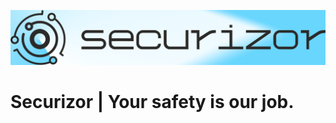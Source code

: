 ![Securizor](https://raw.githubusercontent.com/Securizor/.github/main/images/securizor_logo.png)

# Securizor | Your safety is our job.
